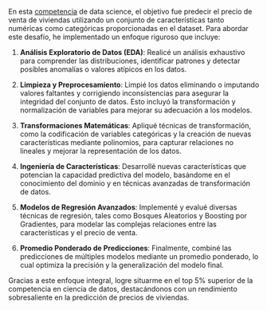 En esta [competencia](https://www.kaggle.com/competitions/house-prices-advanced-regression-techniques) de data science, el objetivo fue predecir el precio de venta de viviendas utilizando un conjunto de características tanto numéricas como categóricas proporcionadas en el dataset. Para abordar este desafío, he implementado un enfoque riguroso que incluye:

1. **Análisis Exploratorio de Datos (EDA)**: Realicé un análisis exhaustivo para comprender las distribuciones, identificar patrones y detectar posibles anomalías o valores atípicos en los datos.

2. **Limpieza y Preprocesamiento**: Limpié los datos eliminando o imputando valores faltantes y corrigiendo inconsistencias para asegurar la integridad del conjunto de datos. Esto incluyó la transformación y normalización de variables para mejorar su adecuación a los modelos.

3. **Transformaciones Matemáticas**: Apliqué técnicas de transformación, como la codificación de variables categóricas y la creación de nuevas características mediante polinomios, para capturar relaciones no lineales y mejorar la representación de los datos.

4. **Ingeniería de Características**: Desarrollé nuevas características que potencian la capacidad predictiva del modelo, basándome en el conocimiento del dominio y en técnicas avanzadas de transformación de datos.

5. **Modelos de Regresión Avanzados**: Implementé y evalué diversas técnicas de regresión, tales como Bosques Aleatorios y Boosting por Gradientes, para modelar las complejas relaciones entre las características y el precio de venta. 

6. **Promedio Ponderado de Predicciones**: Finalmente, combiné las predicciones de múltiples modelos mediante un promedio ponderado, lo cual optimiza la precisión y la generalización del modelo final.

Gracias a este enfoque integral, logre situarme en el top  5% superior de la competencia en ciencia de datos, destacándonos con un rendimiento sobresaliente en la predicción de precios de viviendas.